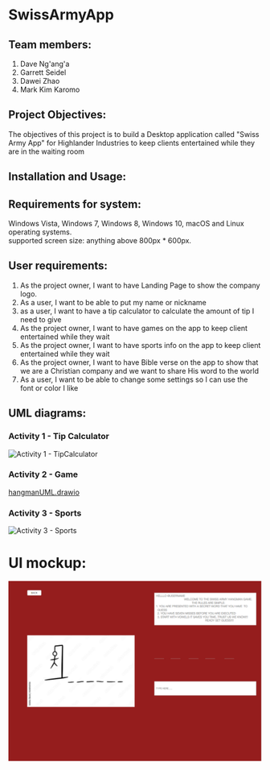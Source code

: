 # SwissArmyApp

## Team members:

  1. Dave	Ng'ang'a <br />
  2. Garrett	Seidel <br />
  3. Dawei	Zhao <br />
  4. Mark Kim	Karomo <br />

## Project Objectives:
The objectives of this project is to build a Desktop application called "Swiss Army App" for Highlander Industries to keep clients entertained while they are in the waiting room 

## Installation and Usage:

## Requirements for system:
Windows Vista, Windows 7, Windows 8, Windows 10, macOS and Linux operating systems. <br />
supported screen size: anything above 800px * 600px.  <br />

## User requirements:

1. As the project owner, I want to have Landing Page to show the company logo.
2. As a user, I want to be able to put my name or nickname 
3. as a user, I want to have a tip calculator to calculate the amount of tip I need to give
4. As the project owner, I want to have games on the app to keep client entertained while they wait
5. As the project owner, I want to have sports info on the app to keep client entertained while they wait
6. As the project owner, I want to have Bible verse on the app to show that we are a Christian company and we want to share His word to the world
7. As a user, I want to be able to change some settings so I can use the font or color I like

## UML diagrams:

### Activity 1 - Tip Calculator
![Activity 1 - TipCalculator](https://user-images.githubusercontent.com/66706679/230077005-43242a75-effb-477d-b949-f7efc36b511f.jpg)


### Activity 2 - Game
[hangmanUML.drawio](SwissArmyApp%2Fsrc%2Fmain%2Fresources%2Fcom%2Fexample%2Fswissarmyapp%2FhangmanUML.drawio)

### Activity 3 - Sports
![Activity 3 - Sports](https://user-images.githubusercontent.com/44644848/229956059-6ead169e-1d72-4003-a6f9-aba3cf323e06.png)

# UI mockup:
![HangmanUI.png](SwissArmyApp%2Fsrc%2Fmain%2Fresources%2Fcom%2Fexample%2Fswissarmyapp%2FHangmanUI.png)
